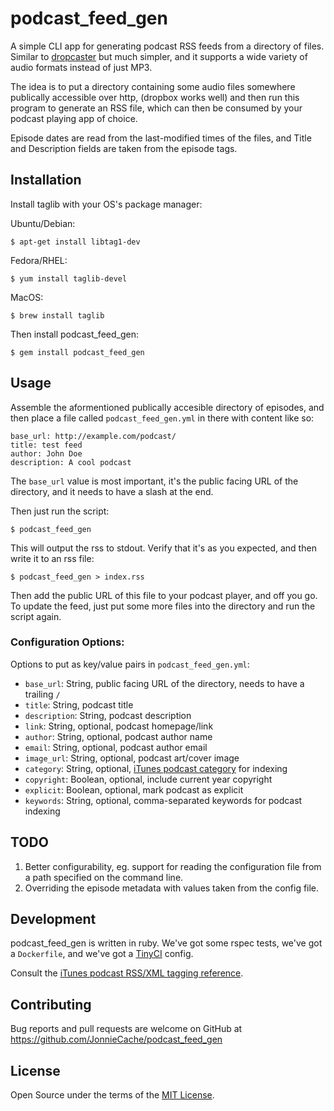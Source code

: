 # podcast_feed_gen

A simple CLI app for generating podcast RSS feeds from a directory of files. Similar to [dropcaster](https://github.com/nerab/dropcaster) but much simpler, and it supports a wide variety of audio formats instead of just MP3.

The idea is to put a directory containing some audio files somewhere publically accessible over http, (dropbox works well) and then run this program to generate an RSS file, which can then be consumed by your podcast playing app of choice.

Episode dates are read from the last-modified times of the files, and Title and Description fields are taken from the episode tags.

## Installation

Install taglib with your OS's package manager:

Ubuntu/Debian:

    $ apt-get install libtag1-dev
    
Fedora/RHEL:

    $ yum install taglib-devel

MacOS:

    $ brew install taglib
    
Then install podcast_feed_gen:

    $ gem install podcast_feed_gen

## Usage

Assemble the aformentioned publically accesible directory of episodes, and then place a file called `podcast_feed_gen.yml` in there with content like so:

```
base_url: http://example.com/podcast/
title: test feed
author: John Doe
description: A cool podcast
```

The `base_url` value is most important, it's the public facing URL of the directory, and it needs to have a slash at the end.

Then just run the script:

    $ podcast_feed_gen
    
This will output the rss to stdout. Verify that it's as you expected, and then write it to an rss file:

    $ podcast_feed_gen > index.rss

Then add the public URL of this file to your podcast player, and off you go. To update the feed, just put some more files into the directory and run the script again.

### Configuration Options:

Options to put as key/value pairs in `podcast_feed_gen.yml`:

- `base_url`: String, public facing URL of the directory, needs to have a trailing `/`
- `title`: String, podcast title
- `description`: String, podcast description
- `link`: String, optional, podcast homepage/link
- `author`: String, optional, podcast author name
- `email`: String, optional, podcast author email
- `image_url`: String, optional, podcast art/cover image
- `category`: String, optional, [iTunes podcast category](https://podcasters.apple.com/support/1691-apple-podcasts-categories) for indexing
- `copyright`: Boolean, optional, include current year copyright
- `explicit`: Boolean, optional, mark podcast as explicit
- `keywords`: String, optional, comma-separated keywords for podcast indexing

## TODO

1. Better configurability, eg. support for reading the configuration file from a path specified on the command line.
2. Overriding the episode metadata with values taken from the config file.

## Development

podcast_feed_gen is written in ruby. We've got some rspec tests, we've got a `Dockerfile`, and we've got a [TinyCI](https://github.com/JonnieCache/tinyci) config.

Consult the [iTunes podcast RSS/XML tagging reference](https://help.apple.com/itc/podcasts_connect/#/itcb54353390).

## Contributing

Bug reports and pull requests are welcome on GitHub at https://github.com/JonnieCache/podcast_feed_gen

## License

Open Source under the terms of the [MIT License](https://opensource.org/licenses/MIT).
